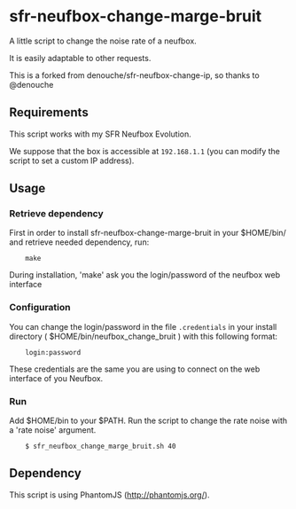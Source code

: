 sfr-neufbox-change-marge-bruit
=====================
A little script to change the noise rate of a neufbox.

It is easily adaptable to other requests.

This is a forked from denouche/sfr-neufbox-change-ip, so thanks to @denouche

Requirements
------------

This script works with my SFR Neufbox Evolution.

We suppose that the box is accessible at `192.168.1.1` (you can modify the script to set a custom IP address).

Usage
-----

### Retrieve dependency

First in order to install sfr-neufbox-change-marge-bruit in your $HOME/bin/ and retrieve needed dependency, run:
```
    make
```
During installation, 'make' ask you the login/password of the neufbox web interface

### Configuration

You can change the login/password in the file `.credentials` in your install directory ( $HOME/bin/neufbox_change_bruit ) with this following format:
```
    login:password
```
These credentials are the same you are using to connect on the web interface of you Neufbox.

### Run
Add $HOME/bin to your $PATH.
Run the script to change the rate noise with a 'rate noise' argument.
```
    $ sfr_neufbox_change_marge_bruit.sh 40
```

Dependency
-----

This script is using PhantomJS (http://phantomjs.org/).
